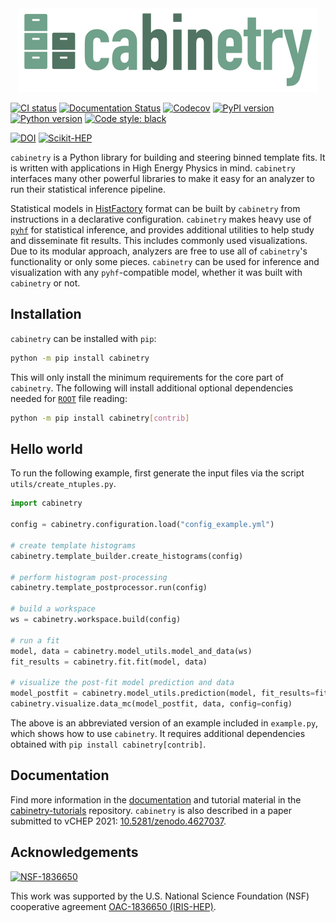 <div align="center"><img src="https://raw.githubusercontent.com/scikit-hep/cabinetry/master/docs/_static/cabinetry_logo_small.png" alt="cabinetry logo"></div>

[![CI status](https://github.com/scikit-hep/cabinetry/workflows/CI/badge.svg)](https://github.com/scikit-hep/cabinetry/actions?query=workflow%3ACI)
[![Documentation Status](https://readthedocs.org/projects/cabinetry/badge/?version=latest)](https://cabinetry.readthedocs.io/en/latest/?badge=latest)
[![Codecov](https://codecov.io/gh/scikit-hep/cabinetry/branch/master/graph/badge.svg)](https://codecov.io/gh/scikit-hep/cabinetry)
[![PyPI version](https://badge.fury.io/py/cabinetry.svg)](https://badge.fury.io/py/cabinetry)
[![Python version](https://img.shields.io/pypi/pyversions/cabinetry.svg)](https://pypi.org/project/cabinetry/)
[![Code style: black](https://img.shields.io/badge/code%20style-black-000000.svg)](https://github.com/psf/black)

[![DOI](https://zenodo.org/badge/DOI/10.5281/zenodo.4742752.svg)](https://doi.org/10.5281/zenodo.4742752)
[![Scikit-HEP](https://scikit-hep.org/assets/images/Scikit--HEP-Project-blue.svg)](https://scikit-hep.org/)

`cabinetry` is a Python library for building and steering binned template fits.
It is written with applications in High Energy Physics in mind.
`cabinetry` interfaces many other powerful libraries to make it easy for an analyzer to run their statistical inference pipeline.

Statistical models in [HistFactory](https://cds.cern.ch/record/1456844) format can be built by `cabinetry` from instructions in a declarative configuration.
`cabinetry` makes heavy use of [`pyhf`](https://pyhf.readthedocs.io/) for statistical inference, and provides additional utilities to help study and disseminate fit results.
This includes commonly used visualizations.
Due to its modular approach, analyzers are free to use all of `cabinetry`'s functionality or only some pieces.
`cabinetry` can be used for inference and visualization with any `pyhf`-compatible model, whether it was built with `cabinetry` or not.


## Installation

`cabinetry` can be installed with `pip`:

```bash
python -m pip install cabinetry
```

This will only install the minimum requirements for the core part of `cabinetry`.
The following will install additional optional dependencies needed for [`ROOT`](https://root.cern/) file reading:

```bash
python -m pip install cabinetry[contrib]
```


## Hello world

To run the following example, first generate the input files via the script `utils/create_ntuples.py`.

```python
import cabinetry

config = cabinetry.configuration.load("config_example.yml")

# create template histograms
cabinetry.template_builder.create_histograms(config)

# perform histogram post-processing
cabinetry.template_postprocessor.run(config)

# build a workspace
ws = cabinetry.workspace.build(config)

# run a fit
model, data = cabinetry.model_utils.model_and_data(ws)
fit_results = cabinetry.fit.fit(model, data)

# visualize the post-fit model prediction and data
model_postfit = cabinetry.model_utils.prediction(model, fit_results=fit_results)
cabinetry.visualize.data_mc(model_postfit, data, config=config)
```

The above is an abbreviated version of an example included in `example.py`, which shows how to use `cabinetry`.
It requires additional dependencies obtained with `pip install cabinetry[contrib]`.


## Documentation

Find more information in the [documentation](https://cabinetry.readthedocs.io/) and tutorial material in the [cabinetry-tutorials](https://github.com/cabinetry/cabinetry-tutorials) repository.
`cabinetry` is also described in a paper submitted to vCHEP 2021: [10.5281/zenodo.4627037](https://doi.org/10.5281/zenodo.4627037).


## Acknowledgements

[![NSF-1836650](https://img.shields.io/badge/NSF-1836650-blue.svg)](https://nsf.gov/awardsearch/showAward?AWD_ID=1836650)

This work was supported by the U.S. National Science Foundation (NSF) cooperative agreement [OAC-1836650 (IRIS-HEP)](https://nsf.gov/awardsearch/showAward?AWD_ID=1836650).
